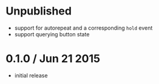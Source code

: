 Unpublished
===========

  * support for autorepeat and a corresponding `hold` event
  * support querying button state

0.1.0 / Jun 21 2015
===================

  * initial release

